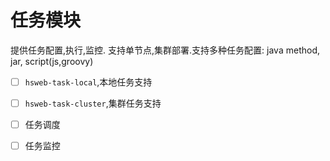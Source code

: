 # 任务模块
提供任务配置,执行,监控. 支持单节点,集群部署.支持多种任务配置: 
java method, jar, script(js,groovy)

* [ ] `hsweb-task-local`,本地任务支持
* [ ] `hsweb-task-cluster`,集群任务支持
* [ ] 任务调度
* [ ] 任务监控

